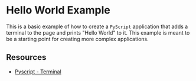 # Hello World Example

This is a basic example of how to create a `PyScript` application that adds a terminal to the page and prints "Hello World" to it. This example is meant to be a starting point for creating more complex applications.

## Resources

- [Pyscript - Terminal](https://pyscript.github.io/docs/2024.3.1/user-guide/terminal/)